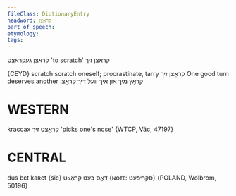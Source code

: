 ```yaml
---
fileClass: DictionaryEntry
headword: קראַצן
part_of_speech: 
etymology: 
tags: 
---
```

קראַצן
געקראַצט
'to scratch'
קראַצן זיך

{CEYD}
scratch
scratch oneself; procrastinate, tarry קראַצן זיך
One good turn deserves another קראַץ מיך און איך װעל דיך קראַצן

WESTERN
========

kraccax קראַצט זיך 'picks one's nose' {WTCP, Vác, 47197}

CENTRAL
========

dus bɛt kaʀct {sic} דאָס בעט קראַצט {ɴᴏᴛᴇ: סקריפּעט} {POLAND, Wolbrom, 50196}